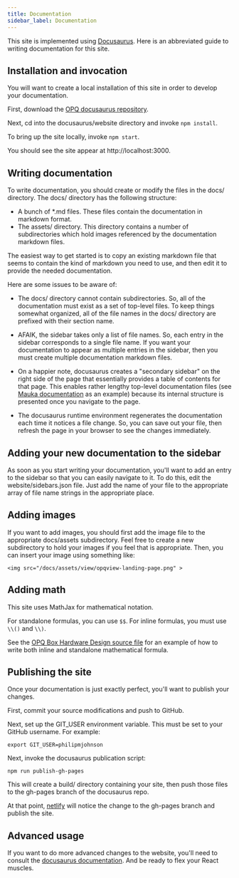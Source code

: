 ```yaml
---
title: Documentation
sidebar_label: Documentation
---
```


This site is implemented using [Docusaurus](http://docusaurus.io). Here is an abbreviated guide to writing documentation for this site.

## Installation and invocation

You will want to create a local installation of this site in order to develop your documentation. 

First, download the [OPQ docusaurus repository](https://github.com/openpowerquality/docusaurus).

Next, cd into the docusaurus/website directory and invoke `npm install`.

To bring up the site locally, invoke `npm start`.

You should see the site appear at http://localhost:3000.

## Writing documentation

To write documentation, you should create or modify the files in the docs/ directory.  The docs/ directory has the following structure:

  * A bunch of *.md files.  These files contain the documentation in markdown format.
  * The assets/ directory.  This directory contains a number of subdirectories which hold images referenced by the documentation markdown files. 
  
The easiest way to get started is to copy an existing markdown file that seems to contain the kind of markdown you need to use, and then edit it to provide the needed documentation.

Here are some issues to be aware of:
 
  * The docs/ directory cannot contain subdirectories.  So, all of the documentation must exist as a set of top-level files. To keep things somewhat organized, all of the file names in the docs/ directory are prefixed with their section name.  
  
  * AFAIK, the sidebar takes only a list of file names. So, each entry in the sidebar corresponds to a single file name. If you want your documentation to appear as multiple entries in the sidebar, then you must create multiple documentation markdown files.

  * On a happier note, docusaurus creates a "secondary sidebar" on the right side of the page that essentially provides a table of contents for that page.  This enables rather lengthy top-level documentation files (see [Mauka documentation](mauka.md) as an example) because its internal structure is presented once you navigate to the page. 

  * The docusaurus runtime environment regenerates the documentation each time it notices a file change. So, you can save out your file, then refresh the page in your browser to see the changes immediately.

## Adding your new documentation to the sidebar

As soon as you start writing your documentation, you'll want to add an entry to the sidebar so that you can easily navigate to it. To do this, edit the website/sidebars.json file. Just add the name of your file to the appropriate array of file name strings in the appropriate place. 

## Adding images

If you want to add images, you should first add the image file to the appropriate docs/assets subdirectory.  Feel free to create a new subdirectory to hold your images if you feel that is appropriate. Then, you can insert your image using something like:

```
<img src="/docs/assets/view/opqview-landing-page.png" >
```

## Adding math

This site uses MathJax for mathematical notation. 

For standalone formulas, you can use `$$`.  For inline formulas, you must use `\\()` and `\\)`.

See the [OPQ Box Hardware Design source file](https://github.com/openpowerquality/docusaurus/blob/master/docs/box-hardware-design.md) for an example of how to write both inline and standalone mathematical formula.

## Publishing the site

Once your documentation is just exactly perfect, you'll want to publish your changes. 

First, commit your source modifications and push to GitHub.

Next, set up the GIT_USER environment variable.  This must be set to your GitHub username. For example:

```
export GIT_USER=philipmjohnson
```

Next, invoke the docusaurus publication script:

```
npm run publish-gh-pages
```
 
 This will create a build/ directory containing your site, then push those files to the gh-pages branch of the docusaurus repo.
 
 At that point, [netlify](http://netlify.com) will notice the change to the gh-pages branch and publish the site.
 
## Advanced usage

If you want to do more advanced changes to the website, you'll need to consult the [docusaurus documentation](https://docusaurus.io/docs/en/installation.html). And be ready to flex your React muscles. 

